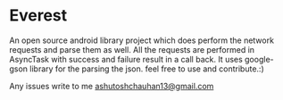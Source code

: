 Everest
=======

An open source android library project which does perform the network requests and parse them as well. All the requests are performed in AsyncTask with success and failure result in a call back. It uses google-gson library for the parsing the json. feel free to use and contribute.:)

Any issues write to me ashutoshchauhan13@gmail.com
